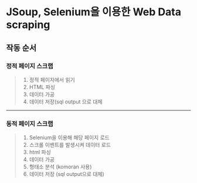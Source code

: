 # JSoup, Selenium을 이용한 Web Data scraping
## 작동 순서
### 정적 페이지 스크랩
  ><ol>
  > <li>정적 페이지에서 읽기</li>
  > <li>HTML 파싱 </li>
  > <li>데이터 가공</li>
  > <li>데이터 저장(sql output 으로 대체</li>
  ></ol>
---
### 동적 페이지 스크랩
><ol>
  ><li>Selenium을 이용해 해당 페이지 로드</li>
  ><li>스크롤 이벤트를 발생시켜 데이터 로드</li>
  ><li>html 파싱</li>
  ><li>데이터 가공</li>
  ><li>형태소 분석 (komoran 사용)</li>
  ><li>데이터 저장 (sql output으로 대체) </li>

